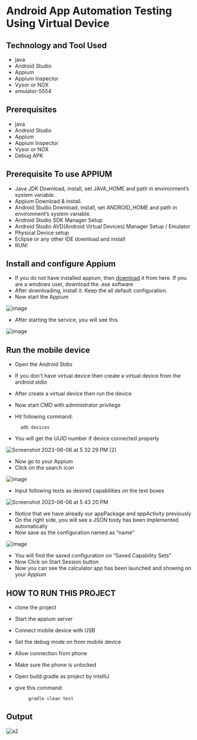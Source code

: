 # Android App Automation Testing Using Virtual Device

## Technology and Tool Used

- java
- Android Studio
- Appium
- Appium Inspector
- Vysor or NOX
- emulator-5554

## Prerequisites

- java
- Android Studio
- Appium
- Appium Inspector
- Vysor or NOX
- Debug APK

## Prerequisite To use APPIUM

- Java JDK Download, install, set JAVA_HOME and path in environment’s system variable.
- Appium Download & install.
- Android Studio Download, install, set ANDROID_HOME and path in environment’s system variable.
- Android Studio SDK Manager Setup
- Android Studio AVD(Android Virtual Devices) Manager Setup / Emulator
- Physical Device setup
- Eclipse or any other IDE download and install
- RUN!

## Install and configure Appium

- If you do not have installed appium, then [download](https://github.com/appium/appium-desktop/releases/tag/v1.20.2) it from here. If you are a windows user, download the .exe software
- After downloading, install it. Keep the all default configuration.
- Now start the Appium


![image](https://github.com/Mamun104/AndroidAppAutomationTesting_Using_Vertual_Device/assets/78067017/f34eb698-ded0-4332-8aba-e34c2b40471d)

- After starting the service, you will see this

![image](https://github.com/Mamun104/AndroidAppAutomationTesting_Using_Vertual_Device/assets/78067017/05486c08-d2eb-487c-9190-e5d0ec71aa0c)

## Run the mobile device

- Open the Android Stdio
- If you don't have virtual device then create a virtual device from the android stdio
- After create a virtual device then run the device
- Now start CMD with administrator privilege
- Hit following command:

        adb devices

- You will get the UUID number if device connected properly

![Screenshot 2023-06-06 at 5 32 29 PM (2)](https://github.com/Mamun104/AndroidAppAutomationTesting_Using_Vertual_Device/assets/78067017/d16795b3-76c9-4969-9af5-60379a144ac1)

- Now go to your Appium
- Click on the search icon

![image](https://github.com/Mamun104/AndroidAppAutomationTesting_Using_Vertual_Device/assets/78067017/3a2157eb-9771-4289-9fdc-1b89f8e71907)

- Input following texts as desired capabilities on the text boxes

![Screenshot 2023-06-06 at 5 43 20 PM](https://github.com/Mamun104/AndroidAppAutomationTesting_Using_Vertual_Device/assets/78067017/b8227922-583b-44fa-95cc-9862a919fe04)

- Notice that we have already our appPackage and appActivity previously
- On the right side, you will see a JSON body has been implemented automatically
- Now save as the configuration named as “name”

![image](https://github.com/Mamun104/AndroidAppAutomationTesting_Using_Vertual_Device/assets/78067017/571889b9-1673-4281-8f0e-8536624813ab)

- You will find the saved configuration on “Saved Capability Sets”
- Now Click on Start Session button
- Now you can see the calculator app has been launched and showing on your Appium

##  HOW TO RUN THIS PROJECT

- clone the project

- Start the appium server

- Connect mobile device with USB

- Set the debug mode on from mobile device

- Allow connection from phone

- Make sure the phone is unlocked

- Open build.gradle as project by intellIJ

-  give this command:

            gradle clean test
            

## Output

![a2](https://github.com/Mamun104/Android_AppAutomationTesting/assets/78067017/4eb5d330-36bb-4327-a97b-9d1e75527942)

